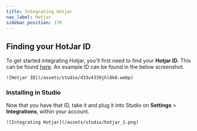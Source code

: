 ```yaml
---
title: Integrating Hotjar
nav_label: Hotjar
sidebar_position: 170
---
```


## Finding your HotJar ID

To get started integrating Hotjar, you'll first need to find your **Hotjar ID**. This can be
found [here](https://insights.hotjar.com/site/list). An example ID can be found in the below screenshot.

    ![Hotjar ID](/assets/studio/d33v4339jhl8k0.webp) 

### Installing in Studio

Now that you have that ID, take it and plug it into Studio on **Settings** > **Integrations**, within your account.

    ![Integrating Hotjar](/assets/studio/hotjar_1.png) 

